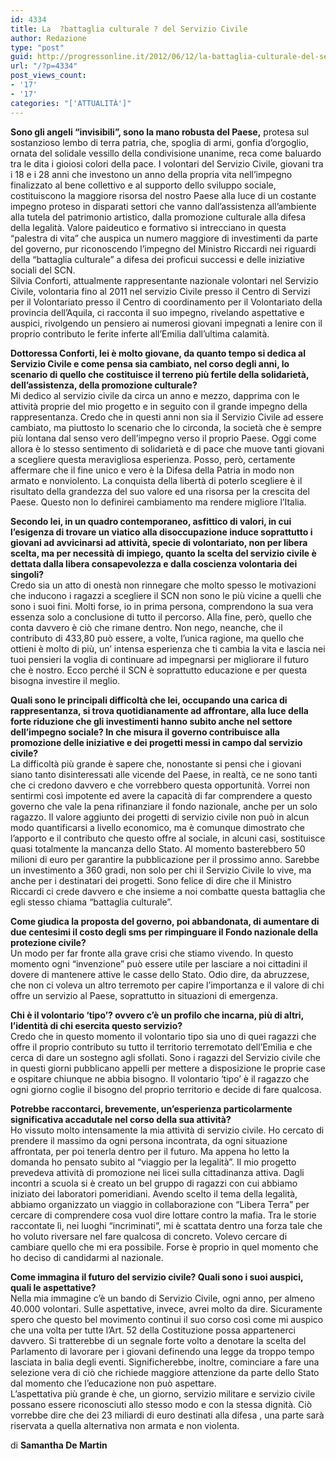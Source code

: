 ```yaml
---
id: 4334
title: La  ?battaglia culturale ? del Servizio Civile
author: Redazione
type: "post"
guid: http://progressonline.it/2012/06/12/la-battaglia-culturale-del-servizio-civile/
url: "/?p=4334"
post_views_count:
- '17'
- '17'
categories: "['ATTUALITÀ']"
---
```


**Sono gli angeli “invisibili”, sono la mano robusta del Paese,** protesa sul sostanzioso lembo di terra patria, che, spoglia di armi, gonfia d’orgoglio, ornata del solidale vessillo della condivisione unanime, reca come baluardo tra le dita i gioiosi colori della pace. I volontari del Servizio Civile, giovani tra i 18 e i 28 anni che investono un anno della propria vita nell’impegno finalizzato al bene collettivo e al supporto dello sviluppo sociale, costituiscono la maggiore risorsa del nostro Paese alla luce di un costante impegno proteso in disparati settori che vanno dall’assistenza all’ambiente alla tutela del patrimonio artistico, dalla promozione culturale alla difesa della legalità. Valore paideutico e formativo si intrecciano in questa “palestra di vita” che auspica un numero maggiore di investimenti da parte del governo, pur riconoscendo l’impegno del Ministro Riccardi nei riguardi della “battaglia culturale” a difesa dei proficui successi e delle iniziative sociali del SCN.   
Silvia Conforti, attualmente rappresentante nazionale volontari nel Servizio Civile, volontaria fino al 2011 nel servizio Civile presso il Centro di Servizi per il Volontariato presso il Centro di coordinamento per il Volontariato della provincia dell’Aquila, ci racconta il suo impegno, rivelando aspettative e auspici, rivolgendo un pensiero ai numerosi giovani impegnati a lenire con il proprio contributo le ferite inferte all’Emilia dall’ultima calamità.

**Dottoressa Conforti, lei è molto giovane, da quanto tempo si dedica al Servizio Civile e come pensa sia cambiato, nel corso degli anni, lo scenario di quello che costituisce il terreno più fertile della solidarietà, dell’assistenza, della promozione culturale?**  
Mi dedico al servizio civile da circa un anno e mezzo, dapprima con le attività proprie del mio progetto e in seguito con il grande impegno della rappresentanza. Credo che in questi anni non sia il Servizio Civile ad essere cambiato, ma piuttosto lo scenario che lo circonda, la società che è sempre più lontana dal senso vero dell’impegno verso il proprio Paese. Oggi come allora è lo stesso sentimento di solidarietà e di pace che muove tanti giovani a scegliere questa meravigliosa esperienza. Posso, però, certamente affermare che il fine unico e vero è la Difesa della Patria in modo non armato e nonviolento. La conquista della libertà di poterlo scegliere è il risultato della grandezza del suo valore ed una risorsa per la crescita del Paese. Questo non lo definirei cambiamento ma rendere migliore l’Italia.

**Secondo lei, in un quadro contemporaneo, asfittico di valori, in cui l’esigenza di trovare un viatico alla disoccupazione induce soprattutto i giovani ad avvicinarsi ad attività, specie di volontariato, non per libera scelta, ma per necessità di impiego, quanto la scelta del servizio civile è dettata dalla libera consapevolezza e dalla coscienza volontaria dei singoli?**  
Credo sia un atto di onestà non rinnegare che molto spesso le motivazioni che inducono i ragazzi a scegliere il SCN non sono le più vicine a quelli che sono i suoi fini. Molti forse, io in prima persona, comprendono la sua vera essenza solo a conclusione di tutto il percorso. Alla fine, però, quello che conta davvero è ciò che rimane dentro. Non nego, neanche, che il contributo di 433,80 può essere, a volte, l’unica ragione, ma quello che ottieni è molto di più, un’ intensa esperienza che ti cambia la vita e lascia nei tuoi pensieri la voglia di continuare ad impegnarsi per migliorare il futuro che è nostro. Ecco perché il SCN è soprattutto educazione e per questa bisogna investire il meglio.

**Quali sono le principali difficoltà che lei, occupando una carica di rappresentanza, si trova quotidianamente ad affrontare, alla luce della forte riduzione che gli investimenti hanno subito anche nel settore dell’impegno sociale? In che misura il governo contribuisce alla promozione delle iniziative e dei progetti messi in campo dal servizio civile?**  
La difficoltà più grande è sapere che, nonostante si pensi che i giovani siano tanto disinteressati alle vicende del Paese, in realtà, ce ne sono tanti che ci credono davvero e che vorrebbero questa opportunità. Vorrei non sentirmi così impotente ed avere la capacità di far comprendere a questo governo che vale la pena rifinanziare il fondo nazionale, anche per un solo ragazzo. Il valore aggiunto dei progetti di servizio civile non può in alcun modo quantificarsi a livello economico, ma è comunque dimostrato che l’apporto e il contributo che questo offre al sociale, in alcuni casi, sostituisce quasi totalmente la mancanza dello Stato. Al momento basterebbero 50 milioni di euro per garantire la pubblicazione per il prossimo anno. Sarebbe un investimento a 360 gradi, non solo per chi il Servizio Civile lo vive, ma anche per i destinatari dei progetti. Sono felice di dire che il Ministro Riccardi ci crede davvero e che insieme a noi combatte questa battaglia che egli stesso chiama “battaglia culturale”.

**Come giudica la proposta del governo, poi abbandonata, di aumentare di due centesimi il costo degli sms per rimpinguare il Fondo nazionale della protezione civile?**  
Un modo per far fronte alla grave crisi che stiamo vivendo. In questo momento ogni “invenzione” può essere utile per lasciare a noi cittadini il dovere di mantenere attive le casse dello Stato. Odio dire, da abruzzese, che non ci voleva un altro terremoto per capire l’importanza e il valore di chi offre un servizio al Paese, soprattutto in situazioni di emergenza.

**Chi è il volontario ‘tipo’? ovvero c’è un profilo che incarna, più di altri, l’identità di chi esercita questo servizio?**  
Credo che in questo momento il volontario tipo sia uno di quei ragazzi che offre il proprio contributo su tutto il territorio terremotato dell’Emilia e che cerca di dare un sostegno agli sfollati. Sono i ragazzi del Servizio civile che in questi giorni pubblicano appelli per mettere a disposizione le proprie case e ospitare chiunque ne abbia bisogno. Il volontario ‘tipo’ è il ragazzo che ogni giorno coglie il bisogno del proprio territorio e decide di fare qualcosa.

**Potrebbe raccontarci, brevemente, un’esperienza particolarmente significativa accadutale nel corso della sua attività?**  
Ho vissuto molto intensamente la mia attività di servizio civile. Ho cercato di prendere il massimo da ogni persona incontrata, da ogni situazione affrontata, per poi tenerla dentro per il futuro. Ma appena ho letto la domanda ho pensato subito al “viaggio per la legalità”. Il mio progetto prevedeva attività di promozione nei licei sulla cittadinanza attiva. Dagli incontri a scuola si è creato un bel gruppo di ragazzi con cui abbiamo iniziato dei laboratori pomeridiani. Avendo scelto il tema della legalità, abbiamo organizzato un viaggio in collaborazione con “Libera Terra” per cercare di comprendere cosa vuol dire lottare contro la mafia. Tra le storie raccontate lì, nei luoghi “incriminati”, mi è scattata dentro una forza tale che ho voluto riversare nel fare qualcosa di concreto. Volevo cercare di cambiare quello che mi era possibile. Forse è proprio in quel momento che ho deciso di candidarmi al nazionale.

**Come immagina il futuro del servizio civile? Quali sono i suoi auspici, quali le aspettative?**  
Nella mia immagine c’è un bando di Servizio Civile, ogni anno, per almeno 40.000 volontari. Sulle aspettative, invece, avrei molto da dire. Sicuramente spero che questo bel movimento continui il suo corso così come mi auspico che una volta per tutte l’Art. 52 della Costituzione possa appartenerci davvero. Si tratterebbe di un segnale forte volto a denotare la scelta del Parlamento di lavorare per i giovani definendo una legge da troppo tempo lasciata in balia degli eventi. Significherebbe, inoltre, cominciare a fare una selezione vera di ciò che richiede maggiore attenzione da parte dello Stato dal momento che l’educazione non può aspettare.  
L’aspettativa più grande è che, un giorno, servizio militare e servizio civile possano essere riconosciuti allo stesso modo e con la stessa dignità. Ciò vorrebbe dire che dei 23 miliardi di euro destinati alla difesa , una parte sarà riservata a quella alternativa non armata e non violenta.

di **Samantha De Martin**